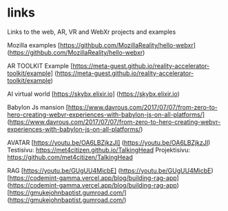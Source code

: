 # links
Links to the web, AR, VR and WebXr projects and examples

Mozilla examples
[https://githbub.com/MozillaReality/hello-webxr] (https://githbub.com/MozillaReality/hello-webxr)

AR TOOLKIT Example
[https://meta-guest.github.io/reality-accelerator-toolkit/example] (https://meta-guest.github.io/reality-accelerator-toolkit/example)

AI virtual world
[https://skybx.elixir.io] (https://skybx.elixir.io)

Babylon Js  mansion
[https://www.davrous.com/2017/07/07/from-zero-to-hero-creating-webvr-experiences-with-babylon-js-on-all-platforms/] (https://www.davrous.com/2017/07/07/from-zero-to-hero-creating-webvr-experiences-with-babylon-js-on-all-platforms/)


AVATAR
[https://youtu.be/OA6LBZjkzJI] (https://youtu.be/OA6LBZjkzJI)
Testisivu: https://met4citizen.github.io/TalkingHead
Projektisivu: https://github.com/met4citizen/TalkingHead


RAG
[https://youtu.be/GUgUU4MicbE] (https://youtu.be/GUgUU4MicbE)
[https://codemint-gamma.vercel.app/blog/building-rag-app] (https://codemint-gamma.vercel.app/blog/building-rag-app)
[https://gmukejohnbaptist.gumroad.com/] (https://gmukejohnbaptist.gumroad.com/)
